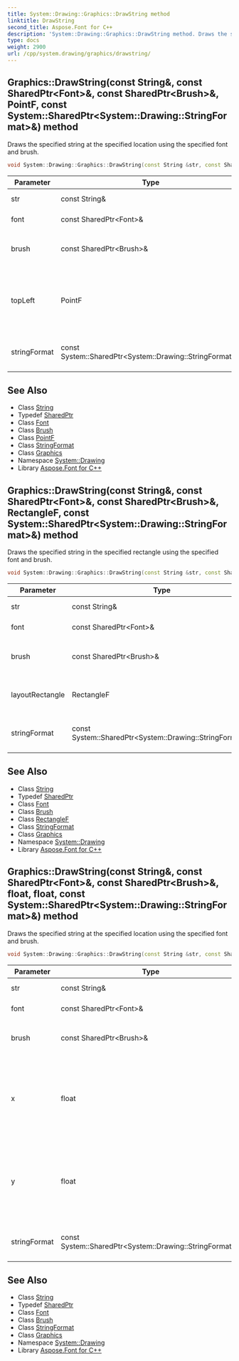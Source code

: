 ```yaml
---
title: System::Drawing::Graphics::DrawString method
linktitle: DrawString
second_title: Aspose.Font for C++
description: 'System::Drawing::Graphics::DrawString method. Draws the specified string at the specified location using the specified font and brush in C++.'
type: docs
weight: 2900
url: /cpp/system.drawing/graphics/drawstring/
---
```

## Graphics::DrawString(const String\&, const SharedPtr\<Font\>\&, const SharedPtr\<Brush\>\&, PointF, const System::SharedPtr\<System::Drawing::StringFormat\>\&) method


Draws the specified string at the specified location using the specified font and brush.

```cpp
void System::Drawing::Graphics::DrawString(const String &str, const SharedPtr<Font> &font, const SharedPtr<Brush> &brush, PointF topLeft, const System::SharedPtr<System::Drawing::StringFormat> &stringFormat=nullptr)
```


| Parameter | Type | Description |
| --- | --- | --- |
| str | const String\& | The string to draw |
| font | const SharedPtr\<Font\>\& | A font to use |
| brush | const SharedPtr\<Brush\>\& | A [Brush](../../brush/) object to use for drawing |
| topLeft | PointF | Specifies the location of the upper left corner of the drawn string |
| stringFormat | const System::SharedPtr\<System::Drawing::StringFormat\>\& | Specified the format of the string |

## See Also

* Class [String](../../../system/string/)
* Typedef [SharedPtr](../../../system/sharedptr/)
* Class [Font](../../font/)
* Class [Brush](../../brush/)
* Class [PointF](../../pointf/)
* Class [StringFormat](../../stringformat/)
* Class [Graphics](../)
* Namespace [System::Drawing](../../)
* Library [Aspose.Font for C++](../../../)
## Graphics::DrawString(const String\&, const SharedPtr\<Font\>\&, const SharedPtr\<Brush\>\&, RectangleF, const System::SharedPtr\<System::Drawing::StringFormat\>\&) method


Draws the specified string in the specified rectangle using the specified font and brush.

```cpp
void System::Drawing::Graphics::DrawString(const String &str, const SharedPtr<Font> &font, const SharedPtr<Brush> &brush, RectangleF layoutRectangle, const System::SharedPtr<System::Drawing::StringFormat> &stringFormat=nullptr)
```


| Parameter | Type | Description |
| --- | --- | --- |
| str | const String\& | The string to draw |
| font | const SharedPtr\<Font\>\& | A font to use |
| brush | const SharedPtr\<Brush\>\& | A [Brush](../../brush/) object to use for drawing |
| layoutRectangle | RectangleF | Specifies a rectangle to draw the string in |
| stringFormat | const System::SharedPtr\<System::Drawing::StringFormat\>\& | Specified the format of the string |

## See Also

* Class [String](../../../system/string/)
* Typedef [SharedPtr](../../../system/sharedptr/)
* Class [Font](../../font/)
* Class [Brush](../../brush/)
* Class [RectangleF](../../rectanglef/)
* Class [StringFormat](../../stringformat/)
* Class [Graphics](../)
* Namespace [System::Drawing](../../)
* Library [Aspose.Font for C++](../../../)
## Graphics::DrawString(const String\&, const SharedPtr\<Font\>\&, const SharedPtr\<Brush\>\&, float, float, const System::SharedPtr\<System::Drawing::StringFormat\>\&) method


Draws the specified string at the specified location using the specified font and brush.

```cpp
void System::Drawing::Graphics::DrawString(const String &str, const SharedPtr<Font> &font, const SharedPtr<Brush> &brush, float x, float y, const System::SharedPtr<System::Drawing::StringFormat> &stringFormat=nullptr)
```


| Parameter | Type | Description |
| --- | --- | --- |
| str | const String\& | The string to draw |
| font | const SharedPtr\<Font\>\& | A font to use |
| brush | const SharedPtr\<Brush\>\& | A [Brush](../../brush/) object to use for drawing |
| x | float | The X coordinate of the location of the upper left corner of the drawn string |
| y | float | The Y coordinate of the location of the upper left corner of the drawn string |
| stringFormat | const System::SharedPtr\<System::Drawing::StringFormat\>\& | Specified the format of the string |

## See Also

* Class [String](../../../system/string/)
* Typedef [SharedPtr](../../../system/sharedptr/)
* Class [Font](../../font/)
* Class [Brush](../../brush/)
* Class [StringFormat](../../stringformat/)
* Class [Graphics](../)
* Namespace [System::Drawing](../../)
* Library [Aspose.Font for C++](../../../)
